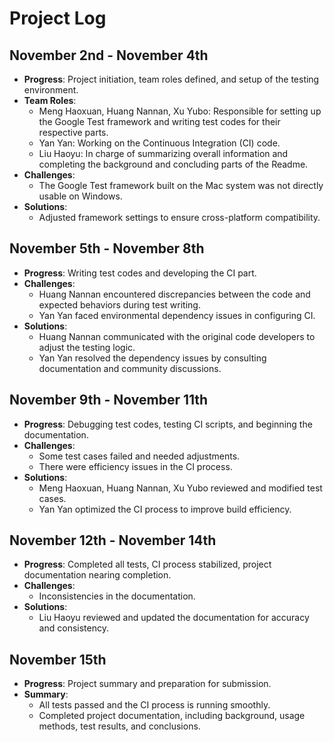 
# Project Log

## November 2nd - November 4th
- **Progress**: Project initiation, team roles defined, and setup of the testing environment.
- **Team Roles**:
  - Meng Haoxuan, Huang Nannan, Xu Yubo: Responsible for setting up the Google Test framework and writing test codes for their respective parts.
  - Yan Yan: Working on the Continuous Integration (CI) code.
  - Liu Haoyu: In charge of summarizing overall information and completing the background and concluding parts of the Readme.
- **Challenges**:
  - The Google Test framework built on the Mac system was not directly usable on Windows.
- **Solutions**:
  - Adjusted framework settings to ensure cross-platform compatibility.

## November 5th - November 8th
- **Progress**: Writing test codes and developing the CI part.
- **Challenges**:
  - Huang Nannan encountered discrepancies between the code and expected behaviors during test writing.
  - Yan Yan faced environmental dependency issues in configuring CI.
- **Solutions**:
  - Huang Nannan communicated with the original code developers to adjust the testing logic.
  - Yan Yan resolved the dependency issues by consulting documentation and community discussions.

## November 9th - November 11th
- **Progress**: Debugging test codes, testing CI scripts, and beginning the documentation.
- **Challenges**:
  - Some test cases failed and needed adjustments.
  - There were efficiency issues in the CI process.
- **Solutions**:
  - Meng Haoxuan, Huang Nannan, Xu Yubo reviewed and modified test cases.
  - Yan Yan optimized the CI process to improve build efficiency.

## November 12th - November 14th
- **Progress**: Completed all tests, CI process stabilized, project documentation nearing completion.
- **Challenges**:
  - Inconsistencies in the documentation.
- **Solutions**:
  - Liu Haoyu reviewed and updated the documentation for accuracy and consistency.

## November 15th
- **Progress**: Project summary and preparation for submission.
- **Summary**:
  - All tests passed and the CI process is running smoothly.
  - Completed project documentation, including background, usage methods, test results, and conclusions.
